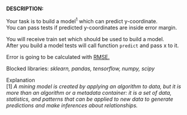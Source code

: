 <b>DESCRIPTION:</b>

Your task is to build a model<sup>1</sup> which can predict y-coordinate.  
You can pass tests if predicted y-coordinates are inside error margin.

You will receive train set which should be used to build a model.  
After you build a model tests will call function <code>predict</code> and pass x to it.

Error is going to be calculated with 
<a href="http://www.statisticshowto.com/rmse/">RMSE.</a>

Blocked libraries: <i>sklearn, pandas, tensorflow, numpy, scipy</i>

Explanation  
[1] <i>A mining model is created by applying an algorithm to data, but it is more than an algorithm or a metadata container: it is a set of data, statistics, and patterns that can be applied to new data to generate predictions and make inferences about relationships.</i>